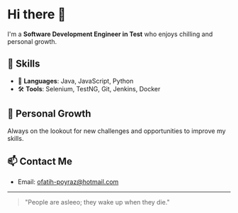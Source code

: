 # Hi there 👋

I'm a **Software Development Engineer in Test** who enjoys chilling and personal growth.

## 🚀 Skills
- 🔧 **Languages**: Java, JavaScript, Python
- 🛠️ **Tools**: Selenium, TestNG, Git, Jenkins, Docker

## 🌱 Personal Growth
Always on the lookout for new challenges and opportunities to improve my skills.

## 📫 Contact Me
- Email: ofatih-poyraz@hotmail.com

---

> "People are asleeo; they wake up when they die."
